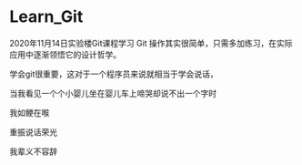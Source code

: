 # Learn_Git
2020年11月14日实验楼Git课程学习
Git 操作其实很简单，只需多加练习，在实际应用中逐渐领悟它的设计哲学。

学会git很重要，这对于一个程序员来说就相当于学会说话，

当我看见一个个小婴儿坐在婴儿车上啼哭却说不出一个字时

我如鲠在喉

重振说话荣光

我辈义不容辞

